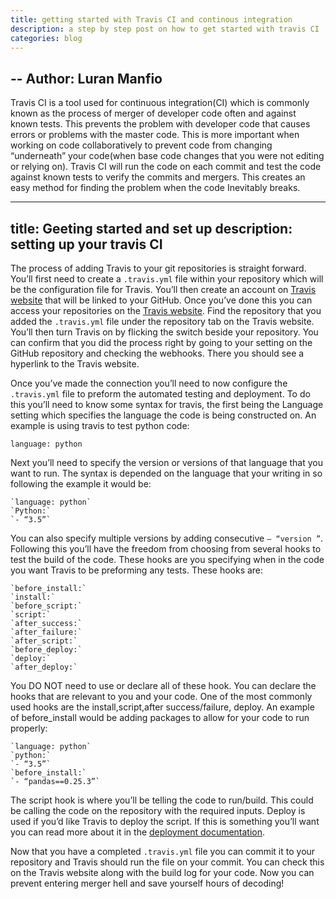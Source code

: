 ```yaml
---
title: getting started with Travis CI and continous integration
description: a step by step post on how to get started with travis CI
categories: blog
---
```

--
Author: Luran Manfio
--

Travis CI is a tool used for continuous integration(CI) which is commonly known as the process of merger of developer code often and against known tests. This prevents the problem with developer code that causes errors or problems with the master code. This is more important when working on code collaboratively to prevent code from changing “underneath” your code(when base code changes that you were not editing or relying on). Travis CI will run the code on each commit and test the code against known tests to verify the commits and mergers. This creates an easy method for finding the problem when the code Inevitably breaks. 

---
title: Geeting started and set up
description: setting up your travis CI 
---

The process of adding Travis to your git repositories is straight forward. You’ll first need to create a `.travis.yml` file within your repository which will be the configuration file for Travis. You’ll then create an account on [Travis website](http://travis-ci.org) that will be linked to your GitHub. Once you’ve done this you can access your repositories on the [Travis website](http://travis-ci.org). Find the repository that you added the `.travis.yml` file under the repository tab on the Travis website. You’ll then turn Travis on by flicking the switch beside your repository. You can confirm that you did the process right by going to your setting on the GitHub repository and checking the webhooks. There you should see a hyperlink to the Travis website.


Once you’ve made the connection you’ll need to now configure the `.travis.yml` file to preform the automated testing and deployment. To do this you’ll need to know some syntax for travis, the first being the Language setting which specifies the language the code is being constructed on. An example is using travis to test python code:

`language: python`

Next you’ll need to specify the version or versions of that language that you want to run. The syntax is depended on the language that your writing in so following the example it would be:

```
`language: python`
`Python:`
`- “3.5”`
```

You can also specify multiple versions by adding consecutive `– “version ”`. Following this you’ll have the freedom from choosing from several hooks to test the build of the code. These hooks are you specifying when in the code you want Travis to be preforming any tests. These hooks are:

```
`before_install:`
`install:`
`before_script:`
`script:`
`after_success:`
`after_failure:`
`after_script:`
`before_deploy:`
`deploy:`
`after_deploy:`
```

You DO NOT need to use or declare all of these hook. You can declare the hooks that are relevant to you and your code. One of the most commonly used hooks are the install,script,after success/failure, deploy. An example of before_install would be adding packages to allow for your code to run properly:

```
`language: python`
`python:`
`- “3.5”`
`before_install:`
`- “pandas==0.25.3”`
```

The script hook is where you’ll be telling the code to run/build. This could be calling the code on the repository with the required inputs. Deploy is used if you’d like Travis to deploy the script. If this is something you’ll want you can read more about it in the [deployment documentation](https://docs.travis-ci.com/user/deployment).

Now that you have a completed `.travis.yml` file you can commit it to your repository and Travis should run the file on your commit. You can check this on the Travis website along with the build log for your code. Now you can prevent entering merger hell and save yourself hours of decoding!

```
